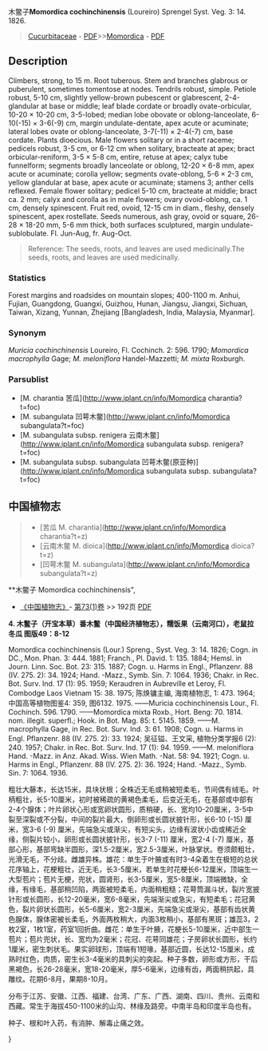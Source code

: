 木鳖子**Momordica cochinchinensis** (Loureiro) Sprengel Syst. Veg. 3: 14. 1826.

> [Cucurbitaceae](http://www.iplant.cn/info/Cucurbitaceae?t=foc) - [PDF](http://www.iplant.cn/foc/pdf/Cucurbitaceae.pdf)>>[Momordica](http://www.iplant.cn/info/Momordica?t=foc) - [PDF](http://www.iplant.cn/foc/pdf/Momordica.pdf)

## Description

Climbers, strong, to 15 m. Root tuberous. Stem and branches glabrous or puberulent, sometimes tomentose at nodes. Tendrils robust, simple. Petiole robust, 5-10 cm, slightly yellow-brown pubescent or glabrescent, 2-4-glandular at base or middle; leaf blade cordate or broadly ovate-orbicular, 10-20 × 10-20 cm, 3-5-lobed; median lobe obovate or oblong-lanceolate, 6-10(-15) × 3-6(-9) cm, margin undulate-dentate, apex acute or acuminate; lateral lobes ovate or oblong-lanceolate, 3-7(-11) × 2-4(-7) cm, base cordate. Plants dioecious. Male flowers solitary or in a short raceme; pedicels robust, 3-5 cm, or 6-12 cm when solitary, bracteate at apex; bract orbicular-reniform, 3-5 × 5-8 cm, entire, retuse at apex; calyx tube funnelform; segments broadly lanceolate or oblong, 12-20 × 6-8 mm, apex acute or acuminate; corolla yellow; segments ovate-oblong, 5-6 × 2-3 cm, yellow glandular at base, apex acute or acuminate; stamens 3; anther cells reflexed. Female flower solitary; pedicel 5-10 cm, bracteate at middle; bract ca. 2 mm; calyx and corolla as in male flowers; ovary ovoid-oblong, ca. 1 cm, densely spinescent. Fruit red, ovoid, 12-15 cm in diam., fleshy, densely spinescent, apex rostellate. Seeds numerous, ash gray, ovoid or square, 26-28 × 18-20 mm, 5-6 mm thick, both surfaces sculptured, margin undulate-sublobulate. Fl. Jun-Aug, fr. Aug-Oct.

> Reference: 
> The seeds, roots, and leaves are used medicinally.The seeds, roots, and leaves are used medicinally.

### Statistics
Forest margins and roadsides on mountain slopes; 400-1100 m. Anhui, Fujian, Guangdong, Guangxi, Guizhou, Hunan, Jiangsu, Jiangxi, Sichuan, Taiwan, Xizang, Yunnan, Zhejiang [Bangladesh, India, Malaysia, Myanmar].

### Synonym
*Muricia cochinchinensis* Loureiro, Fl. Cochinch. 2: 596. 1790; *Momordica macrophylla* Gage; *M. meloniflora* Handel-Mazzetti; *M. mixta* Roxburgh.

### Parsublist

* [M.  charantia  苦瓜](http://www.iplant.cn/info/Momordica charantia?t=foc)
* [M.  subangulata  凹萼木鳖](http://www.iplant.cn/info/Momordica subangulata?t=foc)
* [M.  subangulata subsp. renigera  云南木鳖](http://www.iplant.cn/info/Momordica subangulata subsp. renigera?t=foc)
* [M.  subangulata subsp. subangulata  凹萼木鳖(原亚种)](http://www.iplant.cn/info/Momordica subangulata subsp. subangulata?t=foc)

## 中国植物志

> * [苦瓜  M.  charantia](http://www.iplant.cn/info/Momordica charantia?t=z)
> * [云南木鳖  M.  dioica](http://www.iplant.cn/info/Momordica dioica?t=z)
> * [凹萼木鳖  M.  subangulata](http://www.iplant.cn/info/Momordica subangulata?t=z)

**木鳖子 Momordica cochinchinensis",

* [《中国植物志》](http://www.iplant.cn/frps)- [第73(1)卷](http://www.iplant.cn/frps/vol/73(1)) >> 192页 [PDF](http://www.iplant.cn/frps/pdf/73(1)/192a.PDF)

**4. 木鳖子（开宝本草）番木鳖（中国经济植物志），糯饭果（云南河口），老鼠拉冬瓜 图版49：8-12**

Momordica cochinchinensis (Lour.) Spreng., Syst. Veg. 3: 14. 1826; Cogn. in DC., Mon. Phan. 3: 444. 1881; Franch., Pl. David. 1: 135. 1884; Hemsl. in Journ. Linn. Soc. Bot. 23: 315. 1887; Cogn. u. Harms in Engl., Pflanzenr. 88 (IV. 275. 2): 34. 1924; Hand. -Mazz., Symb. Sin. 7: 1064. 1936; Chakr. in Rec. Bot. Surv. Ind. 17 (1): 95. 1959; Keraudren in Aubreville et Leroy, Fl. Combodge Laos Vietnam 15: 38. 1975; 陈焕镛主编, 海南植物志, 1: 473. 1964; 中国高等植物图鉴4: 359, 图6132. 1975. ——Muricia cochinchinensis Lour., Fl. Cochinch. 596. 1790. ——Momordica mixta Roxb., Hort. Beng: 70. 1814. nom. illegit. superfl.; Hook. in Bot. Mag. 85: t. 5145. 1859. ——M. macrophylla Gage, in Rec. Bot. Surv. Ind. 3: 61. 1908; Cogn. u. Harms in Engl. Pflanzenr. 88 (IV. 275. 2): 33. 1924; 吴征镒、王文采, 植物分类学报6 (2): 240. 1957; Chakr. in Rec. Bot. Surv. Ind. 17 (1): 94. 1959. ——M. meloniflora Hand. -Mazz. in Anz. Akad. Wiss. Wien Math. -Nat. 58: 94. 1921; Cogn. u. Harms in Engl., Pflanzenr. 88 (IV. 275. 2): 36. 1924; Hand. -Mazz., Symb. Sin. 7: 1064. 1936.

粗壮大藤本，长达15米，具块状根；全株近无毛或稍被短柔毛，节间偶有绒毛。叶柄粗壮，长5-10厘米，初时被稀疏的黄褐色柔毛，后变近无毛，在基部或中部有2-4个腺体；叶片卵状心形或宽卵状圆形，质稍硬，长、宽均10-20厘米，3-5中裂至深裂或不分裂，中间的裂片最大，倒卵形或长圆状披针形，长6-10 (-15) 厘米，宽3-6 (-9) 厘米，先端急尖或渐尖，有短尖头，边缘有波状小齿或稀近全缘，侧裂片较小，卵形或长圆状披针形，长3-7 (-11) 厘米，宽2-4 (-7) 厘米，基部心形，基部弯缺半圆形，深1.5-2厘米，宽2.5-3厘米，叶脉掌状。卷须颇粗壮，光滑无毛，不分歧。雌雄异株。雄花：单生于叶腋或有时3-4朵着生在极短的总状花序轴上，花梗粗壮，近无毛，长3-5厘米，若单生时花梗长6-12厘米，顶端生一大型苞片；苞片无梗，兜状，圆肾形，长3-5厘米，宽5-8厘米，顶端微缺，全缘，有缘毛，基部稍凹陷，两面被短柔毛，内面稍粗糙；花萼筒漏斗状，裂片宽披针形或长圆形，长12-20毫米，宽6-8毫米，先端渐尖或急尖，有短柔毛；花冠黄色，裂片卵状长圆形，长5-6厘米，宽2-3厘米，先端急尖或渐尖，基部有齿状黄色腺体，腺体密被长柔毛，外面两枚稍大，内面3枚稍小，基部有黑斑；雄蕊3，2枚2室，1枚1室，药室1回折曲。雌花：单生于叶腋，花梗长5-10厘米，近中部生一苞片；苞片兜状，长、宽均为2毫米；花冠、花萼同雄花；子房卵状长圆形，长约1厘米，密生刺状毛。果实卵球形，顶端有1短喙，基部近圆，长达12-15厘米，成熟时红色，肉质，密生长3-4毫米的具刺尖的突起。种子多数，卵形或方形，干后黑褐色，长26-28毫米，宽18-20毫米，厚5-6毫米，边缘有齿，两面稍拱起，具雕纹。花期6-8月，果期8-10月。

分布于江苏、安徽、江西、福建、台湾、广东、广西、湖南、四川、贵州、云南和西藏。常生于海拔450-1100米的山沟、林缘及路旁。中南半岛和印度半岛也有。

种子、根和叶入药，有消肿、解毒止痛之效。

}